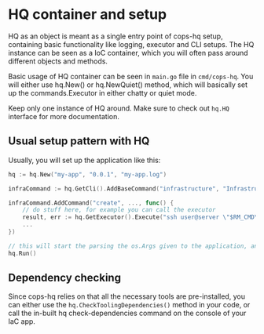 # HQ container and setup

HQ as an object is meant as a single entry point of cops-hq setup, containing basic functionality like logging, executor and CLI setups. 
The HQ instance can be seen as a IoC container, which you will often pass around different objects and methods. 

Basic usage of HQ container can be seen in `main.go` file in `cmd/cops-hq`. You will either use hq.New() or hq.NewQuiet() method, which will 
basically set up the commands.Executor in either chatty or quiet mode. 

Keep only one instance of HQ around. Make sure to check out `hq.HQ` interface for more documentation. 

## Usual setup pattern with HQ

Usually, you will set up the application like this:

```go
hq := hq.New("my-app", "0.0.1", "my-app.log")

infraCommand := hq.GetCli().AddBaseCommand("infrastructure", "Infrastructure command", "Example infrastructure command", nil)

infraCommand.AddCommand("create", ..., func() {
	// do stuff here, for example you can call the executor
	result, err := hq.GetExecutor().Execute("ssh user@server \"$RM_CMD\"")
	...
})

// this will start the parsing the os.Args given to the application, and execute the matching CLI command
hq.Run()
```

## Dependency checking

Since cops-hq relies on that all the necessary tools are pre-installed, you can either use the `hq.CheckToolingDependencies()`
method in your code, or call the in-built hq check-dependencies command on the console of your IaC app. 